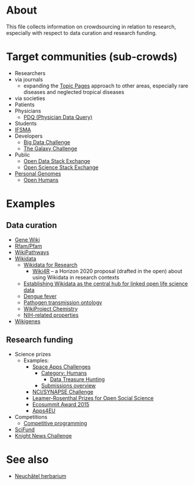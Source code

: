 # About
This file collects information on crowdsourcing in relation to research, especially with respect to data curation and research funding.

# Target communities (sub-crowds)
* Researchers
 * via journals
   * expanding the [Topic Pages](http://wikiambassador.jiscinvolve.org/wp/2014/03/28/publishing-scholarly-wikipedia/) approach to other areas, especially rare diseases and neglected tropical diseases
 * via societies
* Patients
* Physicians
  * [PDQ (Physician Data Query)](http://www.cancer.gov/cancertopics/pdq)
* Students
 * [IFSMA](http://www.ifmsa.org/) 
* Developers
    * [Big Data Challenge](http://bigdata.csail.mit.edu/challenge)
    * [The Galaxy Challenge](https://www.kaggle.com/c/galaxy-zoo-the-galaxy-challenge)
* Public
    * [Open Data Stack Exchange](http://opendata.stackexchange.com/)
    * [Open Science Stack Exchange](http://area51.stackexchange.com/proposals/65426/open-science)
* [Personal Genomes](http://www.personalgenomes.org/)
    * [Open Humans](https://www.openhumans.org/)

# Examples
## Data curation
* [Gene Wiki](https://en.wikipedia.org/wiki/Portal:Gene_Wiki)
* [Rfam/Pfam](http://dx.doi.org/10.1093/nar/gkr1195)
* [WikiPathways](http://www.wikipathways.org/index.php?title=Special:CurationTags&showPathwaysFor=Curation:Wikipedia)
* [Wikidata](http://wikidata.org/)
  * [Wikidata for Research](https://www.wikidata.org/wiki/Wikidata:WikiProject_Wikidata_for_research)
    * [Wiki4R](http://dx.doi.org/10.5281/zenodo.13906) &ndash; a Horizon 2020 proposal (drafted in the open) about using Wikidata in research contexts
  * [Establishing Wikidata as the central hub for linked open life science data](http://blog.wikimedia.de/2014/10/22/establishing-wikidata-as-the-central-hub-for-linked-open-life-science-data/)
  * [Dengue fever](https://www.wikidata.org/wiki/Q30953)
  * [Pathogen transmission ontology](https://www.wikidata.org/wiki/Property_talk:P1060#Ontology)
  * [WikiProject Chemistry](https://www.wikidata.org/wiki/Wikidata_talk:WikiProject_Chemistry#Collaboration_with_PubChem)
  * [NIH-related properties](https://www.wikidata.org/wiki/Template:NIH_properties)
* [Wikigenes](https://www.wikigenes.org/)

## Research funding
* Science prizes
  * Examples: 
    * [Space Apps Challenges](https://2015.spaceappschallenge.org/challenge/)
      * [Category: Humans](https://2015.spaceappschallenge.org/challenge/category/humans/)
        * [Data Treasure Hunting](https://2015.spaceappschallenge.org/challenge/data-treasure-hunting/)
      * [Submissions overview](https://2015.spaceappschallenge.org/project/)
    * [NCI/SYNAPSE Challenge](http://dx.doi.org/10.7303/syn3157598)
    * [Leamer-Rosenthal Prizes for Open Social Science](http://www.prweb.com/releases/2015/05/prweb12727015.htm)
    * [Ecosummit Award 2015](http://ecosummit.net/award)
    * [Apps4EU](http://pro.europeana.eu/blogpost/apps4eu-award-prize-for-best-open-data-startup-2015)
* Competitions
  * [Competitive programming](https://en.wikipedia.org/wiki/Competitive_programming) 
* [SciFund](http://scifundchallenge.org/)
* [Knight News Challenge](https://www.newschallenge.org/challenge/libraries/brief.html)

# See also
* [Neuchâtel herbarium](https://commons.wikimedia.org/wiki/File:Lugano_May5_2015b.pdf)
